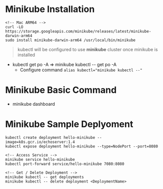 # Minikube Installation
```
<!-- Mac ARM64 -->
curl -LO https://storage.googleapis.com/minikube/releases/latest/minikube-darwin-arm64
sudo install minikube-darwin-arm64 /usr/local/bin/minikube
```
> kubectl will be configured to use **minikube** cluster once minikube is installed

- kubectl get po -A => minikube kubectl -- get po -A
  - Configure command `alias kubectl="minikube kubectl --"`

# Minikube Basic Command
- minikube dashboard

# Minikube Sample Deplyoment
```
kubectl create deployment hello-minikube --image=k8s.gcr.io/echoserver:1.4
kubectl expose deployment hello-minikube --type=NodePort --port=8080

<!-- Access Service -->
minikube service hello-minikube
kubectl port-forward service/hello-minikube 7080:8080

<!-- Get / Delete Deployment -->
minikube kubectl -- get deployments
minikube kubectl -- delete deployment <DeploymentName>
```


